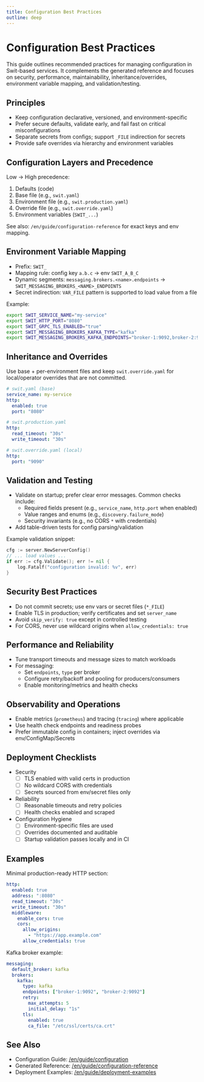 ```yaml
---
title: Configuration Best Practices
outline: deep
---
```


# Configuration Best Practices

This guide outlines recommended practices for managing configuration in Swit-based services. It complements the generated reference and focuses on security, performance, maintainability, inheritance/overrides, environment variable mapping, and validation/testing.

## Principles

- Keep configuration declarative, versioned, and environment-specific
- Prefer secure defaults, validate early, and fail fast on critical misconfigurations
- Separate secrets from configs; support `_FILE` indirection for secrets
- Provide safe overrides via hierarchy and environment variables

## Configuration Layers and Precedence

Low → High precedence:

1. Defaults (code)
2. Base file (e.g., `swit.yaml`)
3. Environment file (e.g., `swit.production.yaml`)
4. Override file (e.g., `swit.override.yaml`)
5. Environment variables (`SWIT_...`)

See also: `/en/guide/configuration-reference` for exact keys and env mapping.

## Environment Variable Mapping

- Prefix: `SWIT_`
- Mapping rule: config key `a.b.c` → env `SWIT_A_B_C`
- Dynamic segments: `messaging.brokers.<name>.endpoints` → `SWIT_MESSAGING_BROKERS_<NAME>_ENDPOINTS`
- Secret indirection: `VAR_FILE` pattern is supported to load value from a file

Example:

```bash
export SWIT_SERVICE_NAME="my-service"
export SWIT_HTTP_PORT="8080"
export SWIT_GRPC_TLS_ENABLED="true"
export SWIT_MESSAGING_BROKERS_KAFKA_TYPE="kafka"
export SWIT_MESSAGING_BROKERS_KAFKA_ENDPOINTS="broker-1:9092,broker-2:9092"
```

## Inheritance and Overrides

Use base + per-environment files and keep `swit.override.yaml` for local/operator overrides that are not committed.

```yaml
# swit.yaml (base)
service_name: my-service
http:
  enabled: true
  port: "8080"

# swit.production.yaml
http:
  read_timeout: "30s"
  write_timeout: "30s"

# swit.override.yaml (local)
http:
  port: "9090"
```

## Validation and Testing

- Validate on startup; prefer clear error messages. Common checks include:
  - Required fields present (e.g., `service_name`, `http.port` when enabled)
  - Value ranges and enums (e.g., `discovery.failure_mode`)
  - Security invariants (e.g., no CORS `*` with credentials)
- Add table-driven tests for config parsing/validation

Example validation snippet:

```go
cfg := server.NewServerConfig()
// ... load values ...
if err := cfg.Validate(); err != nil {
    log.Fatalf("configuration invalid: %v", err)
}
```

## Security Best Practices

- Do not commit secrets; use env vars or secret files (`*_FILE`)
- Enable TLS in production; verify certificates and set `server_name`
- Avoid `skip_verify: true` except in controlled testing
- For CORS, never use wildcard origins when `allow_credentials: true`

## Performance and Reliability

- Tune transport timeouts and message sizes to match workloads
- For messaging:
  - Set `endpoints`, `type` per broker
  - Configure retry/backoff and pooling for producers/consumers
  - Enable monitoring/metrics and health checks

## Observability and Operations

- Enable metrics (`prometheus`) and tracing (`tracing`) where applicable
- Use health check endpoints and readiness probes
- Prefer immutable config in containers; inject overrides via env/ConfigMap/Secrets

## Deployment Checklists

- Security
  - [ ] TLS enabled with valid certs in production
  - [ ] No wildcard CORS with credentials
  - [ ] Secrets sourced from env/secret files only

- Reliability
  - [ ] Reasonable timeouts and retry policies
  - [ ] Health checks enabled and scraped

- Configuration Hygiene
  - [ ] Environment-specific files are used
  - [ ] Overrides documented and auditable
  - [ ] Startup validation passes locally and in CI

## Examples

Minimal production-ready HTTP section:

```yaml
http:
  enabled: true
  address: ":8080"
  read_timeout: "30s"
  write_timeout: "30s"
  middleware:
    enable_cors: true
    cors:
      allow_origins:
        - "https://app.example.com"
      allow_credentials: true
```

Kafka broker example:

```yaml
messaging:
  default_broker: kafka
  brokers:
    kafka:
      type: kafka
      endpoints: ["broker-1:9092", "broker-2:9092"]
      retry:
        max_attempts: 5
        initial_delay: "1s"
      tls:
        enabled: true
        ca_file: "/etc/ssl/certs/ca.crt"
```

## See Also

- Configuration Guide: [/en/guide/configuration](/en/guide/configuration)
- Generated Reference: [/en/guide/configuration-reference](/en/guide/configuration-reference)
- Deployment Examples: [/en/guide/deployment-examples](/en/guide/deployment-examples)


